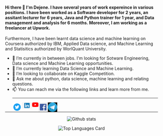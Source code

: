 #### Hi there 👋 I'm Dejene. I have several years of work expereince in various positions. I have been worked as a Software developer for 2 years, an assitant lecturer for 6 years, Java and Python trainer for 1 year, and Data management and analysis for 6 months. Moreover, I am working as a freelancer at Upwork.

Furthermore, I have been learnt data science and machine learning on Coursera authorized by IBM, Applied Data science, and Machine Learning and Statisitics authorized by WorlQuant University.
<!--
**epythonlab/epythonlab** is a ✨ _special_ ✨ repository because its `README.md` (this file) appears on your GitHub profile.
-->

- 🔭 I’m currently in between jobs. I'm looking for Sotware Engineering, Data science and Machine Learning opportunities.
- 🌱 I’m currently learning Data Science and Machine Learning.
- 👯 I’m looking to collaborate on Kaggle Competition.
- 💬 Ask me about python, data science, machine learning and relating questions.
- 📫 You can reach me via the following links and learn more from me.
  <hr>
  <div align="center"><a href="https://www.twitter.com/dejenetechane">
  <img align="left" alt="EPYTHON LAB | Twitter" width="31px" src="https://raw.githubusercontent.com/epythonlab/epythonlab/master/twitter.png"/>
</a>
   <div align="center"><a href="https://www.linkedin/in/dejenetechane">
  <img align="left" alt="EPYTHON LAB | LinkedIn" width="34px" src="https://raw.githubusercontent.com/epythonlab/epythonlab/master/linkedin.png"/>
</a>
 <div align="center"><a href="https://www.youtube.com/c/epythonlab">
  <img align="left" alt="EPYTHON LAB | Youtube" width="21px" src="https://raw.githubusercontent.com/epythonlab/epythonlab/master/youtube_social_icon_red.png"/>
</a>
<a href="https://www.facebook.com/epythonlab">
  <img align="left" alt="EPYTHON LAB" width="31px" src="https://raw.githubusercontent.com/epythonlab/epythonlab/master/facebook.png"/>
</a>
<a href="https://t.me/epythonlab/">
  <img align="left" alt="EPYTHON LAB" width="31px" src="https://raw.githubusercontent.com/epythonlab/epythonlab/master/telegram.jpg"/>
</a></div>

<br />
<hr>

![Github stats](https://github-readme-stats.vercel.app/api?username=epythonlab&theme=highcontrast&show_icons=true&count_private=true)

![Top Languages Card](https://github-readme-stats.vercel.app/api/top-langs/?username=epythonlab&layout=compact)
